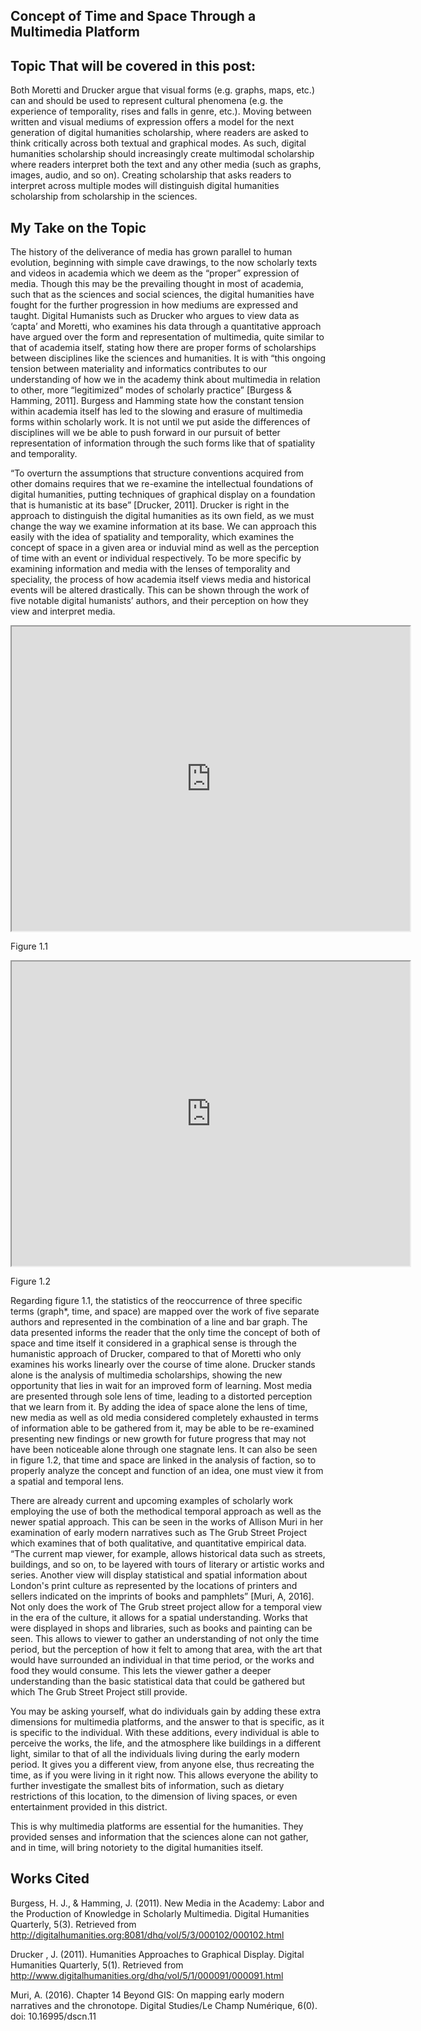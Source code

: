 ## Concept of Time and Space Through a Multimedia Platform

## Topic That will be covered in this post:
Both Moretti and Drucker argue that visual forms (e.g. graphs, maps, etc.) can and should be used to
represent cultural phenomena (e.g. the experience of temporality, rises and falls in genre, etc.). Moving between written and visual mediums of expression offers a model for the next generation of digital
humanities scholarship, where readers are asked to think critically across both textual and graphical
modes. As such, digital humanities scholarship should increasingly create multimodal scholarship
where readers interpret both the text and any other media (such as graphs, images, audio, and so
on). Creating scholarship that asks readers to interpret across multiple modes will distinguish digital
humanities scholarship from scholarship in the sciences.

## My Take on the Topic

<p>The history of the deliverance of media has grown parallel to human evolution, beginning with simple cave drawings, to the now scholarly texts and videos in academia which we deem as the “proper” expression of media. Though this may be the prevailing thought in most of academia, such that as the sciences and social sciences, the digital humanities have fought for the further progression in how mediums are expressed and taught. Digital Humanists such as Drucker who argues to view data as ‘capta’ and Moretti, who examines his data through a quantitative approach have argued over the form and representation of multimedia, quite similar to that of academia itself, stating how there are proper forms of scholarships between disciplines like the sciences and humanities. It is with “this ongoing tension between materiality and informatics contributes to our understanding of how we in the academy think about multimedia in relation to other, more “legitimized” modes of scholarly practice” [Burgess & Hamming, 2011]. Burgess and Hamming state how the constant tension within academia itself has led to the slowing and erasure of multimedia forms within scholarly work. It is not until we put aside the differences of disciplines will we be able to push forward in our pursuit of better representation of information through the such forms like that of spatiality and temporality. </p>

<p>“To overturn the assumptions that structure conventions acquired from other domains requires that we re-examine the intellectual foundations of digital humanities, putting techniques of graphical display on a foundation that is humanistic at its base” [Drucker, 2011]. Drucker is right in the approach to distinguish the digital humanities as its own field, as we must change the way we examine information at its base. We can approach this easily with the idea of spatiality and temporality, which examines the concept of space in a given area or induvial mind as well as the perception of time with an event or individual respectively. To be more specific by examining information and media with the lenses of temporality and speciality, the process of how academia itself views media and historical events will be altered drastically. This can be shown through the work of five notable digital humanists’ authors, and their perception on how they view and interpret media.</p>

<!--	Exported from Voyant Tools (voyant-tools.org).
The iframe src attribute below uses a relative protocol to better function with both
http and https sites, but if you're embedding this into a local web page (file protocol)
you should add an explicit protocol (https if you're using voyant-tools.org, otherwise
it depends on this server.
Feel free to change the height and width values or other styling below: -->
<!--	Exported from Voyant Tools (voyant-tools.org).
The iframe src attribute below uses a relative protocol to better function with both
http and https siteshttps://github.com/Logan-ML, but if you're embedding this into a local web page (file protocol)
you should add an explicit protocol (https if you're using voyant-tools.org, otherwise
it depends on this server.
Feel free to change the height and width values or other styling below: -->

<iframe style='width: 637px; height: 487px;' src='https://voyant-tools.org/tool/Trends/?query=space&query=graph*&query=time&mode=&corpus=8b89b6e45b0b0389ae49550c53d8c2e8'></iframe>

<p>Figure 1.1</p>

<iframe style='width: 637px; height: 487px;' src='https://voyant-tools.org/tool/CollocatesGraph/?query=digital&query=time&query=space&query=graph&mode=corpus&corpus=8b89b6e45b0b0389ae49550c53d8c2e8'></iframe>

<p>Figure 1.2</p>

<p>Regarding figure 1.1, the statistics of the reoccurrence of three specific terms (graph*, time, and space) are mapped over the work of five separate authors and represented in the combination of a line and bar graph. The data presented informs the reader that the only time the concept of both of space and time itself it considered in a graphical sense is through the humanistic approach of Drucker, compared to that of Moretti who only examines his works linearly over the course of time alone. Drucker stands alone is the analysis of multimedia scholarships, showing the new opportunity that lies in wait for an improved form of learning. Most media are presented through sole lens of time, leading to a distorted perception that we learn from it. By adding the idea of space alone the lens of time, new media as well as old media considered completely exhausted in terms of information able to be gathered from it, may be able to be re-examined presenting new findings or new growth for future progress that may not have been noticeable alone through one stagnate lens. It can also be seen in figure 1.2, that time and space are linked in the analysis of faction, so to properly analyze the concept and function of an idea, one must view it from a spatial and temporal lens.</p>
	
<p>There are already current and upcoming examples of scholarly work employing the use of both the methodical temporal approach as well as the newer spatial approach. This can be seen in the works of Allison Muri in her examination of early modern narratives such as The Grub Street Project which examines that of both qualitative, and quantitative empirical data.  “The current map viewer, for example, allows historical data such as streets, buildings, and so on, to be layered with tours of literary or artistic works and series. Another view will display statistical and spatial information about London's print culture as represented by the locations of printers and sellers indicated on the imprints of books and pamphlets” [Muri, A, 2016]. Not only does the work of The Grub street project allow for a temporal view in the era of the culture, it allows for a spatial understanding. Works that were displayed in shops and libraries, such as books and painting can be seen. This allows to viewer to gather an understanding of not only the time period, but the perception of how it felt to among that area, with the art that would have surrounded an individual in that time period, or the works and food they would consume. This lets the viewer gather a deeper understanding than the basic statistical data that could be gathered but which The Grub Street Project still provide. </p>
	
<p>You may be asking yourself, what do individuals gain by adding these extra dimensions for multimedia platforms, and the answer to that is specific, as it is specific to the individual. With these additions, every individual is able to perceive the works, the life, and the atmosphere like buildings in a different light, similar to that of all the individuals living during the early modern period. It gives you a different view, from anyone else, thus recreating the time, as if you were living in it right now. This allows everyone the ability to further investigate the smallest bits of information, such as dietary restrictions of this location, to the dimension of living spaces, or even entertainment provided in this district.</p>

<p>This is why multimedia platforms are essential for the humanities. They provided senses and information that the sciences alone can not gather, and in time, will bring notoriety to the digital humanities itself.</p>


## Works Cited
Burgess, H. J., & Hamming, J. (2011). New Media in the Academy: Labor and the Production of Knowledge in Scholarly Multimedia. Digital Humanities Quarterly, 5(3). Retrieved from http://digitalhumanities.org:8081/dhq/vol/5/3/000102/000102.html

Drucker , J. (2011). Humanities Approaches to Graphical Display. Digital Humanities Quarterly, 5(1). Retrieved from http://www.digitalhumanities.org/dhq/vol/5/1/000091/000091.html

Muri, A. (2016). Chapter 14
Beyond GIS: On mapping early modern narratives and the chronotope. Digital Studies/Le Champ Numérique, 6(0). doi: 10.16995/dscn.11






<!--
<iframe style="width: 750px; height: 1000px;" src="processing/index.html"></iframe>
-->
